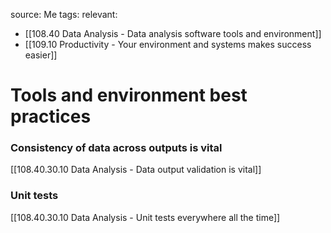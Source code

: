 source: Me
tags: 
relevant: 
- [[108.40 Data Analysis - Data analysis software tools and environment]]
- [[109.10 Productivity - Your environment and systems makes success easier]]

# Tools and environment best practices

### Consistency of data across outputs is vital
[[108.40.30.10 Data Analysis - Data output validation is vital]]

### Unit tests 
[[108.40.30.10 Data Analysis - Unit tests everywhere all the time]]